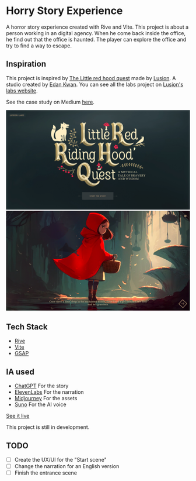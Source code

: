 # Horry Story Experience

A horror story experience created with Rive and Vite.
This project is about a person working in an digital agency.
When he come back inside the office, he find out that the office is haunted.
The player can explore the office and try to find a way to escape.

## Inspiration

This project is inspired by [The Little red hood quest](https://ai-quest.lusion.co/) made by [Lusion](https://lusion.co/).
A studio created by [Edan Kwan](https://x.com/edankwan).
You can see all the labs project on [Lusion's labs website](https://labs.lusion.co/).

See the case study on Medium [here](https://medium.com/@PaulineStich/case-study-little-red-riding-hood-8abc7dd3738d).

<img src="./src/assets/lusion/lusion-tlrhq.png" alt="Preview" />
<img src="./src/assets/lusion/lusion-tlrhq-screen.png" alt="Preview" />

## Tech Stack

- [Rive](https://rive.app/)
- [Vite](https://vite.dev/)
- [GSAP](https://greensock.com/gsap/)

## IA used

- [ChatGPT](https://chat.openai.com/) For the story
- [ElevenLabs](https://elevenlabs.io/) For the narration
- [Midjourney](https://midjourney.com/) For the assets
- [Suno](https://suno.ai/) For the AI voice

[See it live](https://horror-experience.netlify.app/)

This project is still in development.

## TODO

- [ ] Create the UX/UI for the "Start scene"
- [ ] Change the narration for an English version
- [ ] Finish the entrance scene
